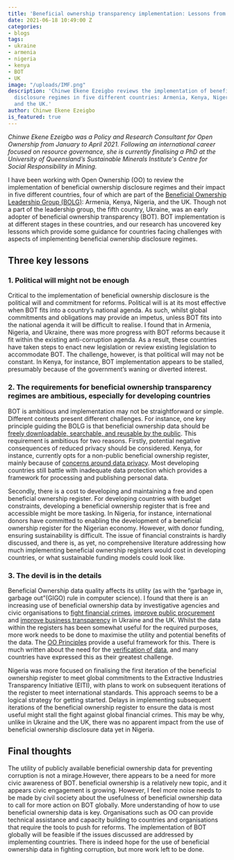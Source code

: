 ```yaml
---
title: 'Beneficial ownership transparency implementation: Lessons from five countries'
date: 2021-06-18 10:49:00 Z
categories:
- blogs
tags:
- ukraine
- armenia
- nigeria
- kenya
- BOT
- UK
image: "/uploads/IMF.png"
description: 'Chinwe Ekene Ezeigbo reviews the implementation of beneficial ownership
  disclosure regimes in five different countries: Armenia, Kenya, Nigeria, Ukraine
  and the UK.'
author: Chinwe Ekene Ezeigbo
is_featured: true
---
```


*Chinwe Ekene Ezeigbo was a Policy and Research Consultant for Open Ownership from January to April 2021. Following an international career focused on resource governance, she is currently finalising a PhD at the University of Queensland’s Sustainable Minerals Institute's Centre for Social Responsibility in Mining.*

I have been working with Open Ownership (OO) to review the implementation of beneficial ownership disclosure regimes and their impact in five different countries, four of which are part of the [Beneficial Ownership Leadership Group (BOLG)](https://www.opengovpartnership.org/beneficial-ownership-leadership-group/): Armenia, Kenya, Nigeria, and the UK. Though not a part of the leadership group, the fifth country, Ukraine, was an early adopter of beneficial ownership transparency (BOT). BOT implementation is at different stages in these countries, and our research has uncovered key lessons which provide some guidance for countries facing challenges with aspects of implementing beneficial ownership disclosure regimes.

## Three key lessons

### 1. Political will might not be enough

Critical to the implementation of beneficial ownership disclosure is the political will and commitment for reforms. Political will is at its most effective when BOT fits into a country’s national agenda. As such, whilst global commitments and obligations may provide an impetus, unless BOT fits into the national agenda it will be difficult to realise. I found that in Armenia, Nigeria, and Ukraine, there was more progress with BOT reforms because it fit within the existing anti-corruption agenda. As a result, these countries have taken steps to enact new legislation or review existing legislation to accommodate BOT. The challenge, however, is that political will may not be constant. In Kenya, for instance, BOT implementation appears to be stalled, presumably because of the government’s waning or diverted interest.

### 2. The requirements for beneficial ownership transparency regimes are ambitious, especially for developing countries

BOT is ambitious and implementation may not be straightforward or simple. Different contexts present different challenges. For instance, one key principle guiding the BOLG is that beneficial ownership data should be [freely downloadable, searchable, and reusable by the public](https://www.openownership.org/principles/public-access/). This requirement is ambitious for two reasons. Firstly, potential negative consequences of reduced privacy should be considered. Kenya, for instance, currently opts for a non-public beneficial ownership register, mainly because of [concerns around data privacy](https://www.africalegalnetwork.com/impact-changes-relating-disclosure-beneficial-ownership-information-kenyan-companies/). Most developing countries still battle with inadequate data protection which provides a framework for processing and publishing personal data.

Secondly,  there is a cost to developing and maintaining a free and open beneficial ownership register. For developing countries with budget constraints, developing a beneficial ownership register that is free and accessible might be more tasking. In Nigeria, for instance, international donors have committed to enabling the development of a beneficial ownership register for the Nigerian economy. However, with donor funding, ensuring sustainability is difficult. The issue of financial constraints is hardly discussed, and there is, as yet, no comprehensive literature addressing how much implementing beneficial ownership registers would cost in developing countries, or what sustainable funding models could look like.

### 3. The devil is in the details

Beneficial Ownership data quality affects its utility (as with the “garbage in, garbage out”(GIGO) rule in computer science). I found that there is an increasing use of beneficial ownership data by investigative agencies and civic organisations to [fight financial crimes](https://news.sky.com/story/zamira-hajiyeva-supreme-court-rejects-appeal-to-overturn-mcmafia-unexplained-wealth-order-12169324), [improve public procurement](https://prozorro.gov.ua/en) and [improve business transparency](https://youcontrol.com.ua/en/) in Ukraine and the UK. Whilst the data within the registers has been somewhat useful for the required purposes, more work needs to be done to maximise the utility and potential benefits of the data. The [OO Principles](https://www.openownership.org/principles/) provide a useful framework for this. There is much written about the need for the [verification of data](https://www.openownership.org/uploads/OpenOwnership%20Verification%20Briefing.pdf), and many countries have expressed this as their greatest challenge.

Nigeria was more focused on finalising the first iteration of the beneficial ownership register to meet global commitments to the Extractive Industries Transparency Initiative (EITI), with plans to work on subsequent iterations of the register to meet international standards. This approach seems to be a logical strategy for getting started. Delays in implementing subsequent iterations of the beneficial ownership register to ensure the data is most useful might stall the fight against global financial crimes. This may be why, unlike in Ukraine and the UK, there was no apparent impact from the use of beneficial ownership disclosure data yet in Nigeria.

## Final thoughts

The utility of publicly available beneficial ownership data for preventing corruption is not a mirage.However, there appears to be a need for more civic awareness of BOT. beneficial ownership is a relatively new topic, and it appears civic engagement is growing. However, I feel more noise needs to be made by civil society about the usefulness of beneficial ownership data to call for more action on BOT globally. More understanding of how to use beneficial ownership data is key. Organisations such as OO can provide technical assistance and capacity building to countries and organisations that require the tools to push for reforms. The implementation of BOT globally will be feasible if the issues discussed are addressed by implementing countries. There is indeed hope for the use of beneficial ownership data in fighting corruption, but more work left to be done.